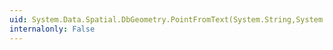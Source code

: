```yaml
---
uid: System.Data.Spatial.DbGeometry.PointFromText(System.String,System.Int32)
internalonly: False
---
```

